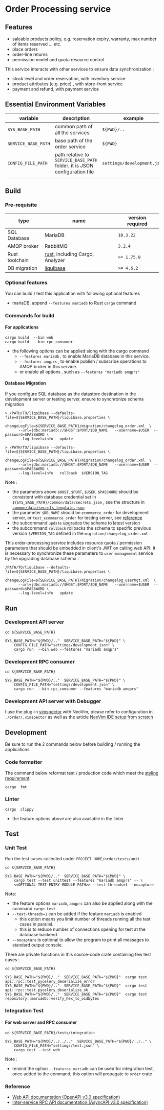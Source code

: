# Order Processing service
## Features
- saleable products policy, e.g. reservation expiry, warranty, max number of items reserved ... etc.
- place orders
- order-line returns
- permission model and quota resource control

This service interacts with other services to ensure data synchronization :
- stock level and order reservation, with inventory service
- product attributes (e.g. price) , with store-front service
- payment and refund, with payment service

## Essential Environment Variables
|variable|description|example|
|--------|-----------|-------|
|`SYS_BASE_PATH`| common path of all the services| `${PWD}/..` |
|`SERVICE_BASE_PATH`| base path of the order service | `${PWD}` |
|`CONFIG_FILE_PATH`| path relative to `SERVICE_BASE_PATH` folder, it is JSON configuration file | `settings/development.json` |
||||


## Build
### Pre-requisite
| type | name | version required |
|------|------|------------------|
| SQL Database | MariaDB | `10.3.22` |
| AMQP broker | RabbitMQ | `3.2.4` |
| Rust toolchain | [rust](https://github.com/rust-lang/rust), including Cargo, Analyzer | `>= 1.75.0` |
| DB migration | [liquibase](https://github.com/liquibase/liquibase) | `>= 4.6.2` |

### Optional features
You can build / test this application with following optional features
- mariaDB, append `--features mariadb` to Rust `cargo` command 

### Commands for build
#### For applications
```shell
cargo build  --bin web
cargo build  --bin rpc_consumer
```
- the following options can be applied along with the cargo command
  - `--features mariadb` , to enable MariaDB database in this service.
  - `--features amqprs` , to enable publish / subscribe operations to AMQP broker in this service.
  - or enable all options , such as `--features "mariadb amqprs"`

#### Database Migration
If you configure SQL database as the datastore destination in the development server or testing server, ensure to synchronize schema migration
```shell
> /PATH/TO/liquibase --defaults-file=${SERVICE_BASE_PATH}/liquibase.properties \
      --changeLogFile=${SERVICE_BASE_PATH}/migration/changelog_order.xml  \
      --url=jdbc:mariadb://$HOST:$PORT/$DB_NAME   --username=$USER  --password=$PASSWORD \
      --log-level=info   update

> /PATH/TO/liquibase --defaults-file=${SERVICE_BASE_PATH}/liquibase.properties \
      --changeLogFile=${SERVICE_BASE_PATH}/migration/changelog_order.xml  \
      --url=jdbc:mariadb://$HOST:$PORT/$DB_NAME   --username=$USER  --password=$PASSWORD \
      --log-level=info   rollback  $VERSION_TAG
```
Note : 
- the parameters above `$HOST`, `$PORT`, `$USER`, `$PASSWORD` should be consistent with database credential set in `${SYS_BASE_PATH}/common/data/secrets.json` , see the structure in [`common/data/secrets_template.json`](../common/data/secrets_template.json)
- the parameter `$DB_NAME` should be `ecommerce_order` for development server, or  `test_ecommerce_order` for testing server, see [reference](../migrations/init_db.sql)
- the subcommand `update` upgrades the schema to latest version
- the subcommand `rollback` rollbacks the schema to specific previous version `$VERSION_TAG` defined in the `migration/changelog_order.xml`


This order-processing service includes resource quota / permission parameters that should be embedded in client's JWT on calling web API.
It is necessary to synchronize these parameters to `user-management` service by the upgrading database schema :
```shell
/PATH/TO/liquibase --defaults-file=${SERVICE_BASE_PATH}/liquibase.properties \
      --changeLogFile=${SERVICE_BASE_PATH}/migration/changelog_usermgt.xml  \
      --url=jdbc:mariadb://$HOST:$PORT/$DB_NAME   --username=$USER  --password=$PASSWORD \
      --log-level=info   update
```


## Run
### Development API server
```shell=?
cd ${SERVICE_BASE_PATH}

SYS_BASE_PATH="${PWD}/.."  SERVICE_BASE_PATH="${PWD}" \
    CONFIG_FILE_PATH="settings/development.json" \
    cargo run  --bin web --features "mariadb amqprs"
```
### Development RPC consumer
```shell=?
cd ${SERVICE_BASE_PATH}

SYS_BASE_PATH="${PWD}/.."  SERVICE_BASE_PATH="${PWD}" \
    CONFIG_FILE_PATH="settings/development.json" \
    cargo run  --bin rpc_consumer --features "mariadb amqprs"
```

### Development API server with Debugger
I use the plug-in [vimspector](https://github.com/puremourning/vimspector) with NeoVim, please refer to configuration in `./order/.vimspector` as well as the article [NeoVim IDE setup from scratch](https://hackmd.io/@0V3cv8JJRnuK3jMwbJ-EeA/r1XR_hZL3)


## Development
Be sure to run the 2 commands below before building / running the applications

### Code formatter
The command below reformat test / production code which meet the [styling requirement](https://github.com/rust-lang/rust/tree/HEAD/src/doc/style-guide/src)
```shell
cargo  fmt
```

### Linter
```shell
cargo  clippy
```
- the feature options above are also available in the linter


## Test
### Unit Test
Run the test cases collected under `PROJECT_HOME/order/tests/unit`
```shell
cd ${SERVICE_BASE_PATH}

SYS_BASE_PATH="${PWD}/.."  SERVICE_BASE_PATH="${PWD}" \
    cargo test --test unittest --features "mariadb amqprs" -- \
    <<OPTIONAL-TEST-ENTRY-MODULE-PATH>> --test-threads=1 --nocapture
```
Note:
- the feature options `mariadb`, `amqprs` can also be applied along with the command `cargo test`
- `--test-threads=1` can be added if the feature `mariadb` is enabled
  - this option means you limit number of threads running all the test cases in parallel.
  - this is to reduce number of connections opening for test at the database backend.
- `--nocapture` is optional to allow the program to print all messages to standard output console.

There are private functions in this source-code crate  containing few test cases :
```shell
cd ${SERVICE_BASE_PATH}

SYS_BASE_PATH="${PWD}/.."  SERVICE_BASE_PATH="${PWD}"  cargo test  api::rpc::test_pycelery_deserialize_error
SYS_BASE_PATH="${PWD}/.."  SERVICE_BASE_PATH="${PWD}"  cargo test  api::rpc::test_pycelery_deserialize_ok
SYS_BASE_PATH="${PWD}/.."  SERVICE_BASE_PATH="${PWD}"  cargo test  repository::mariadb::verify_hex_to_oidbytes
```

### Integration Test
#### For web server and  RPC consumer
```shell=?
cd ${SERVICE_BASE_PATH}/tests/integration

SYS_BASE_PATH="${PWD}/../../.."  SERVICE_BASE_PATH="${PWD}/../.." \
    CONFIG_FILE_PATH="settings/test.json" \
    cargo test --test web
```

Note :
- remind the option `--features mariadb` can be used for integration test, once added to the command, this option will propagate to `order` crate .


### Reference
- [Web API documentation (OpenAPI v3.0 specification)](./doc/api/openapi.yaml)
- [Inter-service RPC API documentation (AsyncAPI v3.0 specification)](./doc/api/asyncapi.yaml)

